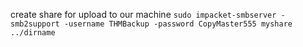 
create share for upload to our machine
`sudo impacket-smbserver -smb2support -username THMBackup -password CopyMaster555 myshare ../dirname`


